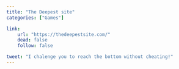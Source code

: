 ```yaml
---
title: "The Deepest site"
categories: ["Games"]

link:
    url: "https://thedeepestsite.com/"
    dead: false
    follow: false

tweet: "I chalenge you to reach the bottom without cheating!"
---
```

